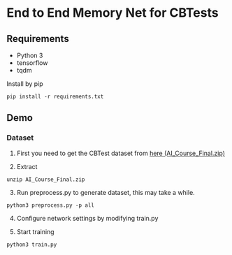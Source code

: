 # End to End Memory Net for CBTests
## Requirements
* Python 3
* tensorflow
* tqdm

Install by pip
```
pip install -r requirements.txt
```

## Demo
### Dataset
1. First you need to get the CBTest dataset from [here (AI_Course_Final.zip)](https://www.kaggle.com/c/itic2017practice/data)

2. Extract
```
unzip AI_Course_Final.zip
```
3. Run preprocess.py to generate dataset, this may take a while.
```
python3 preprocess.py -p all
```
4. Configure network settings by modifying train.py

5. Start training
```
python3 train.py
```
